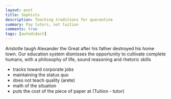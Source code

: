 ```yaml
---
layout: post
title: Sophists
description: Teaching traditions for quarantine
summary: Pay tutors, not tuition
comments: true
tags: [autodidact]
---
```


Aristotle taugh Alexander the Great after his father destroyed his home town. Our education system dismisses the opportunity to cultivate complete humans, with a philosophy of life, sound reasoning and rhetoric skills

- tracks toward corporate jobs 
- maintaining the status quo 
- does not teach quality (arete)
- math of the situation 
- puts the cost of the piece of paper at (Tuition - tutor)

